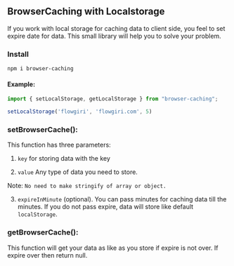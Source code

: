 ## BrowserCaching with Localstorage  

If you work with local storage for caching data to client side, you feel to set expire date for data. 
This small library will help you to solve your problem. 

### Install

```shell
npm i browser-caching
```

#### Example:
```javascript
import { setLocalStorage, getLocalStorage } from "browser-caching";

setLocalStorage('flowgiri', 'flowgiri.com', 5)
```


### setBrowserCache():
This function has three parameters:

1. ```key``` for storing data with the key

2. ```value```
  Any type of data you need to store. 
  
 Note: `No need to make stringify of array or object.` 

3. ```expireInMinute``` (optional). You can pass minutes for caching data till the minutes.
If you do not pass expire, data will store like default ```localStorage```.


### getBrowserCache():
This function will get your data as like as you store if expire is not over. 
If expire over then return null.
